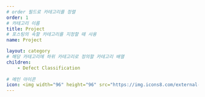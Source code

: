 ```yaml
---
# order 필드로 카테고리를 정렬
order: 1
# 카테고리 이름
title: Project
# 포스팅의 속할 카테고리를 지정할 때 사용
name: Project

layout: category
# 해당 카테고리에 하위 카테고리로 정의할 카테고리 배열
children:
    - Defect Classification
    
# 메인 아이콘
icon: <img width="96" height="96" src="https://img.icons8.com/external-goofy-color-kerismaker/96/external-Project-graphic-design-goofy-color-kerismaker.png" alt="external-Project-graphic-design-goofy-color-kerismaker"/>
---
```

